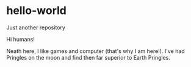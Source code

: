 # hello-world
Just another repository

Hi humans!

Neath here, I like games and computer (that's why I am here!).
I've had Pringles on the moon and find then far superior to Earth Pringles.
